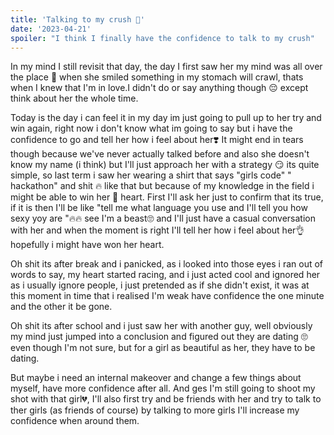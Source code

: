 ```yaml
---
title: 'Talking to my crush 💓'
date: '2023-04-21'
spoiler: "I think I finally have the confidence to talk to my crush"
---
```


In my mind I still revisit that day, the day I first saw her my mind was all over the place 🧐 when she smiled something in my stomach will crawl, thats when I knew that I'm in love.I didn't do or say anything though 😔 except think about her the whole time.

Today is the day i can feel it in my day im just going to pull up to her try and win again, right now i don't know what im going to say but i have the confidence to go and tell her how i feel about her❣️ It might end in tears though because we've never actually talked before and also she doesn't know my name (i think) but I'll just approach her with a strategy 😏 its quite simple, so last term i saw her wearing a shirt that says "girls code" " hackathon" and shit 🔥 like that but because of my knowledge in the field i might be able to win her 💓 heart. First I'll ask her just to confirm that its true, if it is then I'll be like "tell me what language you use and I'll tell you how sexy yoy are "🔥🔥 see I'm a beast🙄 and I'll just have a casual conversation with her and when the moment is right I'll tell her how i feel about her👌 hopefully i might have won her heart.



Oh shit its after break and i panicked, as i looked into those eyes i ran out of words to say, my heart started racing, and i just acted cool and ignored her as i usually ignore people, i just pretended as if she didn't exist, it was at this moment in time that i realised I'm weak have confidence the one minute and the other it be gone.


Oh shit its after school and i just saw her with another guy, well obviously my mind just jumped into a conclusion and figured out they are dating 🙄 even though I'm not sure, but for a girl as beautiful as her, they have to be dating.

But maybe i need an internal makeover and change a few things about myself, have more confidence after all. And ges I'm still going to shoot my shot with that girl💔, I'll also  first try and be friends with her and try to talk to ther girls (as friends of course) by talking to more girls I'll increase my confidence when around them.


